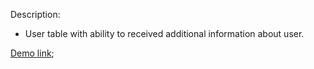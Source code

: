 Description:
  - User table with ability to received additional information about user.

[Demo link](https://uran-web.github.io/MyTest/);
